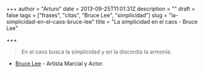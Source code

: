 +++
author = "Arturo"
date = 2013-09-25T11:01:31Z
description = ""
draft = false
tags = ["frases", "citas", "Bruce Lee", "simplicidad"]
slug = "la-simplicidad-en-el-caos-bruce-lee"
title = "La simplicidad en el caos - Bruce Lee"

+++

>En el caos busca la simplicidad y en la discordia la armonía.

- [Bruce Lee](https://es.wikipedia.org/wiki/Bruce_Lee) - Artista Marcial y Actor.
